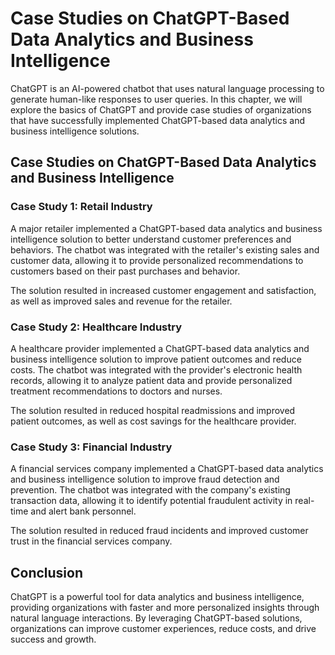 Case Studies on ChatGPT-Based Data Analytics and Business Intelligence
==========================================================================================================

ChatGPT is an AI-powered chatbot that uses natural language processing to generate human-like responses to user queries. In this chapter, we will explore the basics of ChatGPT and provide case studies of organizations that have successfully implemented ChatGPT-based data analytics and business intelligence solutions.

Case Studies on ChatGPT-Based Data Analytics and Business Intelligence
----------------------------------------------------------------------

### Case Study 1: Retail Industry

A major retailer implemented a ChatGPT-based data analytics and business intelligence solution to better understand customer preferences and behaviors. The chatbot was integrated with the retailer's existing sales and customer data, allowing it to provide personalized recommendations to customers based on their past purchases and behavior.

The solution resulted in increased customer engagement and satisfaction, as well as improved sales and revenue for the retailer.

### Case Study 2: Healthcare Industry

A healthcare provider implemented a ChatGPT-based data analytics and business intelligence solution to improve patient outcomes and reduce costs. The chatbot was integrated with the provider's electronic health records, allowing it to analyze patient data and provide personalized treatment recommendations to doctors and nurses.

The solution resulted in reduced hospital readmissions and improved patient outcomes, as well as cost savings for the healthcare provider.

### Case Study 3: Financial Industry

A financial services company implemented a ChatGPT-based data analytics and business intelligence solution to improve fraud detection and prevention. The chatbot was integrated with the company's existing transaction data, allowing it to identify potential fraudulent activity in real-time and alert bank personnel.

The solution resulted in reduced fraud incidents and improved customer trust in the financial services company.

Conclusion
----------

ChatGPT is a powerful tool for data analytics and business intelligence, providing organizations with faster and more personalized insights through natural language interactions. By leveraging ChatGPT-based solutions, organizations can improve customer experiences, reduce costs, and drive success and growth.
